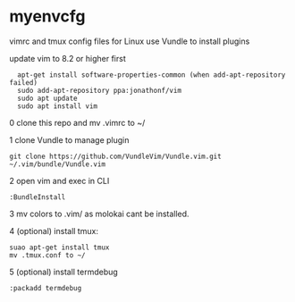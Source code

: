 # myenvcfg
vimrc and tmux config files for Linux
use Vundle to install plugins

update vim to 8.2 or higher first
```
  apt-get install software-properties-common (when add-apt-repository failed)
  sudo add-apt-repository ppa:jonathonf/vim
  sudo apt update
  sudo apt install vim
```

0  clone this repo and mv .vimrc to ~/

1  clone Vundle to manage plugin
```
git clone https://github.com/VundleVim/Vundle.vim.git ~/.vim/bundle/Vundle.vim
```
2 open vim and exec in CLI
```
:BundleInstall
```

3  mv colors to .vim/ as molokai cant be installed.

4  (optional) install tmux: 
```
suao apt-get install tmux 
mv .tmux.conf to ~/
```
5  (optional) install termdebug
```
:packadd termdebug
```
